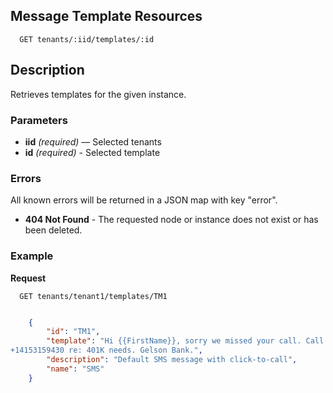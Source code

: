 ## Message Template Resources

```
  GET tenants/:iid/templates/:id
```

## Description

Retrieves templates for the given instance.


### Parameters

- **iid** _(required)_ — Selected tenants
- **id** _(required)_ - Selected template

### Errors

All known errors will be returned in a JSON map with key "error".

- **404 Not Found** - The requested node or instance does not exist or has been deleted.

### Example

**Request**

```
  GET tenants/tenant1/templates/TM1
```

```json

    {
        "id": "TM1",
        "template": "Hi {{FirstName}}, sorry we missed your call. Call Joe at
+14153159430 re: 401K needs. Gelson Bank.",
        "description": "Default SMS message with click-to-call",
        "name": "SMS"
    }
```
